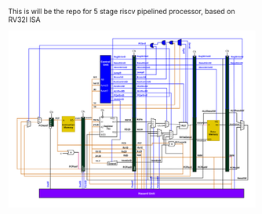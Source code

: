 This is will be the repo for 5 stage riscv pipelined processor, based on RV32I ISA

![uArch][def]

[def]: uArch.png
